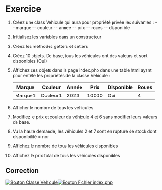 # Exercice

1) Créez une class Vehicule qui aura pour propriété privée les suivantes :
  -- marque
  -- couleur
  -- annee
  -- prix
  -- roues
  -- disponible

2) Initialisez les variables dans un constructeur
3) Créez les méthodes getters et setters
4) Créez 10 objets. De base, tous les véhicules ont des valeurs et sont disponibles (Oui)
5) Affichez ces objets dans la page index.php dans une table html ayant pour entête les propriétés de la classe Vehicule :

   | Marque  | Couleur  | Année | Prix  | Disponible | Roues |
   |---------|----------|-------|-------|------------|-------|
   | Marque1 | Couleur1 | 2023  | 10000 |    Oui     |   4   |

6) Afficher le nombre de tous les véhicules
7) Modifiez le prix et couleur du véhicule 4 et 6 sans modifier leurs valeurs de base.
8) Vu la haute demande, les véhicules 2 et 7 sont en rupture de stock dont disponibilité = non
9) Affichez le nombre de tous les véhicules disponibles
10) Affichez le prix total de tous les véhicules disponibles

## Correction

<div style="display: inline-flex;">
    <a href="https://github.com/teamflp/tutophp/blob/main/09_poo/exercices/VEHICULE.md">
        <img src="https://img.shields.io/badge/Classe-Vehicule-green" alt="Bouton Classe Vehicule"/>
    </a>
    <a href="https://github.com/teamflp/tutophp/blob/main/09_poo/exercices/index.php">
        <img src="https://img.shields.io/badge/Fichier-index.php-green" alt="Bouton Fichier index.php"/>
    </a>
</div>

